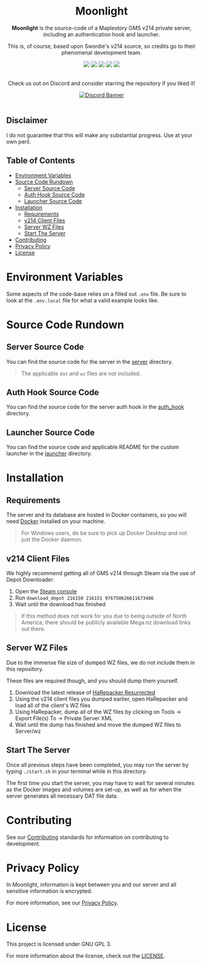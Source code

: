 <div align="center">
  <h1 align="center">Moonlight</h1>

  **Moonlight** is the source-code of a Maplestory GMS v214 private server, including an authentication hook and launcher.

  This is, of course, based upon Swordie's v214 source, so credits go to their phenomenal development team.

  <img src="https://img.shields.io/github/issues/Toxocious/Moonlight?style=for-the-badge&logo=appveyor" />
  <img src="https://img.shields.io/github/forks/Toxocious/Moonlight?style=for-the-badge&logo=appveyor" />
  <img src="https://img.shields.io/github/stars/Toxocious/Moonlight?style=for-the-badge&logo=appveyor" />
  <img src="https://img.shields.io/github/license/Toxocious/Moonlight?style=for-the-badge&logo=appveyor" />
  <a href="https://visitorbadge.io/status?path=https%3A%2F%2Fgithub.com%2FToxocious%Moonlight">
    <img src="https://api.visitorbadge.io/api/visitors?path=https%3A%2F%2Fgithub.com%2FToxocious%Moonlight&countColor=%2337d67a" />
  </a>
  <br /><br />

  Check us out on Discord and consider starring the repository if you liked it!

  <a href="https://discord.gg/NRZ2zWfpwK" target="_blank">
    <img src="https://discord.com/api/guilds/1002005327555862620/widget.png?style=banner2" alt="Discord Banner" />
  </a>
</div>
<br />



## Disclaimer
I do not guarantee that this will make any substantial progress. Use at your own peril.



## Table of Contents
- [Environment Variables](#environment-variables)
- [Source Code Rundown](#source-code-rundown)
  - [Server Source Code](#server-source-code)
  - [Auth Hook Source Code](#auth-hook-source-code)
  - [Launcher Source Code](#launcher-source-code)
- [Installation](#installation)
  - [Requirements](#requirements)
  - [v214 Client Files](#v214-client-files)
  - [Server WZ Files](#server-wz-files)
  - [Start The Server](#start-the-server)
- [Contributing](#contributing)
- [Privacy Policy](#privacy-policy)
- [License](#license)



# Environment Variables
Some aspects of the code-base relies on a filled out `.env` file.
Be sure to look at the `.env.local` file for what a valid example looks like.


# Source Code Rundown
## Server Source Code
You can find the source code for the server in the [server](./server) directory.
> The applicable `dat` and `wz` files are not included.

## Auth Hook Source Code
You can find the source code for the server auth hook in the [auth_hook](./auth_hook) directory.

## Launcher Source Code
You can find the source code and applicable README for the custom launcher in the [launcher](./launcher) directory.

# Installation
## Requirements
The server and its database are hosted in Docker containers, so you will need [Docker](https://www.docker.com/) installed on your machine.
> For Windows users, do be sure to pick up Docker Desktop and not just the Docker daemon.

## v214 Client Files
We highly recommend getting all of GMS v214 through Steam via the use of Depot Downloader.

1. Open the [Steam console](steam://nav/console)
2. Run `download_depot 216150 216151 976750626611673486`
3. Wait until the download has finished

> If this method does not work for you due to being outside of North America, there should be publicly available Mega.nz download links out there.

## Server WZ Files
Due to the immense file size of dumped WZ files, we do not include them in this repository.

These files are required though, and you should dump them yourself.

1. Download the latest release of [HaRepacker Resurrected](https://github.com/lastbattle/Harepacker-resurrected/releases/)
2. Using the v214 client files you dumped earlier, open HaRepacker and load all of the client's WZ files
3. Using HaRepacker, dump all of the WZ files by clicking on Tools -> Export File(s) To -> Private Server XML
4. Wait until the dump has finished and move the dumped WZ files to Server/wz

## Start The Server
Once all previous steps have been completed, you may run the server by typing `./start.sh` in your terminal while in this directory.

The first time you start the server, you may have to wait for several minutes as the Docker images and volumes are set-up, as well as for when the server generates all necessary DAT file data.



# Contributing
See our [Contributing](.github/contributing.md) standards for information on contributing to development.



# Privacy Policy
In Moonlight, information is kept between you and our server and all sensitive information is encrypted.

For more information, see our [Privacy Policy](./github/PRIVACY.md).



# License
This project is licensed under GNU GPL 3.

For more information about the license, check out the [LICENSE](LICENSE).
